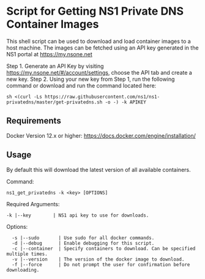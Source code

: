 # Script for Getting NS1 Private DNS Container Images

This shell script can be used to download and load container images to a host machine. The images can be fetched using an API key generated in the NS1 portal at https://my.nsone.net

Step 1. Generate an API Key by visiting https://my.nsone.net/#/account/settings, choose the API tab and create a new key.
Step 2. Using your new key from Step 1, run the following command or download and run the command located here:
```shell
sh <(curl -Ls https://raw.githubusercontent.com/ns1/ns1-privatedns/master/get-privatedns.sh -o -) -k APIKEY 
```

## Requirements
Docker Version 12.x or higher: https://docs.docker.com/engine/installation/

## Usage 
By default this will download the latest version of all available containers.

Command: 
```
ns1_get_privatedns -k <key> [OPTIONS]
```

Required Arguments:
```  
-k |--key        | NS1 api key to use for downloads.
```
Options:
```  
  -s |--sudo       | Use sudo for all docker commands.
  -d |--debug      | Enable debugging for this script.
  -c |--container  | Specify containers to download. Can be specified multiple times.
  -v |--version    | The version of the docker image to download.
  -f |--force      | Do not prompt the user for confirmation before downloading.
```








